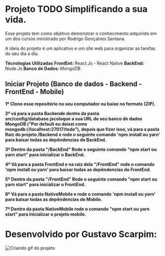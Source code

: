 
# Projeto TODO Simplificando a sua vida.
 
Esse projeto tem como objetivo demonstrar o conhecimento adquirido em um dos cursos ministrado por Rodrigo Gonçalves Santana.

A ideia do projeto é um aplicativo e um site web para organizar as tarefas do seu dia a dia.

<b>Técnologias Utilizadas</b>
<b>FrontEnt:</b> React.Js - React Native
<b>BackEnd:</b> Node.Js
<b>Banco de Dados: </b> MongoDB

## Iniciar Projeto (Banco de dados - Backend - FrontEnd - Mobile)

<b>1º Clone esse repositório no seu computador ou baixe no formato (ZIP).</b>

<b>2º vá para a pasta Backende dentro da pasta src/config/database.jscoloque a sua URL do seu banco de dados MongoDB ("Por default eu deixei como mongodb://localhost:27017/todo"), depois que fizer isso, vá para a pasta Raiz do projeto /Backend e rode o seguinte comando 'npm install ou yarn' para  baixar todas as depêndencias do BackEnd.</b>

<b>3º Dentro da pasta "/BackEnd" Rode o seguinte comando "npm start ou yarn start" para inicializar o BackEnd.</b>

<b>4º Vá para a pasta FrontEnd e na raiz dela "/FrontEnd" rode o comando 'npm install ou yarn' para  baixar todas as depêndencias do FrontEnd.</b>

<b>5º Dentro da pasta "/FrontEnd" Rode o seguinte comando "npm start ou yarn start" para inicializar o FrontEnd.</b>

<b>6º Vá para a pasta NativeMobile e rode o comando 'npm install ou yarn' para  baixar todas as depêndencias do Mobile.</b>

<b>7º Dentro da pasta NativeMobile rode o comando "npm start ou yarn start" para inicializar o projeto mobile.</b>

# Desenvolvido por Gustavo Scarpim:

![Criando gif do projeto](./public/images/next_google.gif )
